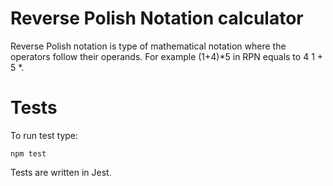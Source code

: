 # Reverse Polish Notation calculator

Reverse Polish notation is type of mathematical notation where the operators follow their operands. 
For example (1+4)*5 in RPN equals to 4 1 + 5 *.

# Tests

To run test type:

  ```
  npm test
  ```

Tests are written in Jest.  